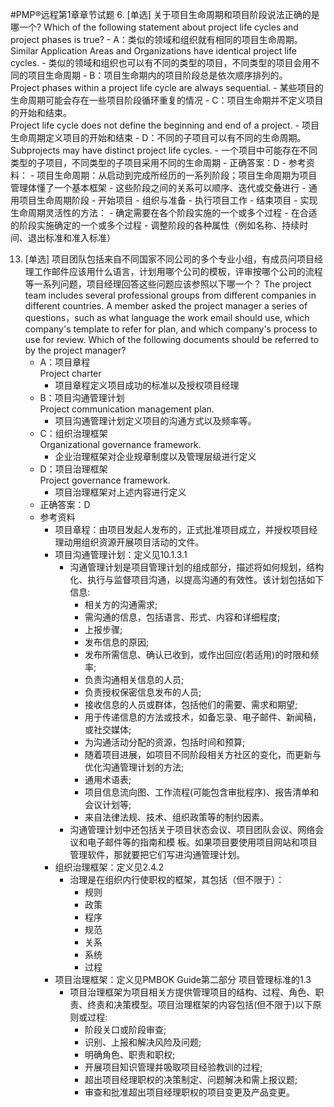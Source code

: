 #PMP®远程第1章章节试题
6. [单选] 关于项目生命周期和项目阶段说法正确的是哪一个?
Which of the following statement about project life cycles and project phases is true?
	- A：类似的领域和组织就有相同的项目生命周期。  
Similar Application Areas and Organizations have identical project life cycles.
		- 类似的领域和组织也可以有不同的类型的项目，不同类型的项目会用不同的项目生命周期
	- B：项目生命期内的项目阶段总是依次顺序排列的。  
Project phases within a project life cycle are always sequential.
		- 某些项目的生命周期可能会存在一些项目阶段循环重复的情况
	- C：项目生命期并不定义项目的开始和结束。  
Project life cycle does not define the beginning and end of a project.
		- 项目生命周期定义项目的开始和结束
	- D：不同的子项目可以有不同的生命周期。  
Subprojects may have distinct project life cycles.
		- 一个项目中可能存在不同类型的子项目，不同类型的子项目采用不同的生命周期
	- 正确答案：D
	- 参考资料：
		- 项目生命周期：从启动到完成所经历的一系列阶段；项目生命周期为项目管理体懂了一个基本框架
		- 这些阶段之间的关系可以顺序、迭代或交叠进行
		- 通用项目生命周期阶段
			- 开始项目
			- 组织与准备
			- 执行项目工作
			- 结束项目
		- 实现生命周期灵活性的方法：
			- 确定需要在各个阶段实施的一个或多个过程
			- 在合适的阶段实施确定的一个或多个过程
			- 调整阶段的各种属性（例如名称、持续时间、退出标准和准入标准）

13. [单选] 项目团队包括来自不同国家不同公司的多个专业小组，有成员问项目经理工作邮件应该用什么语言，计划用哪个公司的模板，评审按哪个公司的流程等一系列问题，项目经理回答这些问题应该参照以下哪一个？
The project team includes several professional groups from different companies in different countries. A member asked the project manager a series of questions，such as what language the work email should use, which company's template to refer for plan, and which company's process to use for review. Which of the following documents should be referred to by the project manager? 
	- A：项目章程  
Project charter
		- 项目章程定义项目成功的标准以及授权项目经理
	- B：项目沟通管理计划  
Project communication management plan.
		- 项目沟通管理计划定义项目的沟通方式以及频率等。
	- C：组织治理框架  
Organizational governance framework.
		- 企业治理框架对企业规章制度以及管理层级进行定义
	- D：项目治理框架  
Project governance framework.
		- 项目治理框架对上述内容进行定义
	- 正确答案：D
	- 参考资料
		- 项目章程：由项目发起人发布的，正式批准项目成立，并授权项目经理动用组织资源开展项目活动的文件。
		- 项目沟通管理计划：定义见10.1.3.1
			- 沟通管理计划是项目管理计划的组成部分，描述将如何规划，结构化、执行与监督项目沟通，以提高沟通的有效性。该计划包括如下信息:
				- 相关方的沟通需求;
				- 需沟通的信息，包括语言、形式、内容和详细程度;
				- 上报步骤;
				- 发布信息的原因;
				- 发布所需信息、确认已收到，或作出回应(若适用)的时限和频率;
				- 负责沟通相关信息的人员;
				- 负责授权保密信息发布的人员;
				- 接收信息的人员或群体，包括他们的需要、需求和期望;
				- 用于传递信息的方法或技术，如备忘录、电子邮件、新闻稿，或社交媒体;
				- 为沟通活动分配的资源，包括时间和预算;
				- 随着项目进展，如项目不同阶段相关方社区的变化，而更新与优化沟通管理计划的方法;
				- 通用术语表;
				- 项目信息流向图、工作流程(可能包含审批程序)、报告清单和会议计划等;
				- 来自法律法规、技术、组织政策等的制约因素。
			- 沟通管理计划中还包括关于项目状态会议、项目团队会议、网络会议和电子邮件等的指南和模 板。如果项目要使用项目网站和项目管理软件，那就要把它们写进沟通管理计划。
		- 组织治理框架：定义见2.4.2
			- 治理是在组织内行使职权的框架，其包括（但不限于）：
				- 规则
				- 政策
				- 程序
				- 规范
				- 关系
				- 系统
				- 过程
		- 项目治理框架：定义见PMBOK Guide第二部分 项目管理标准的1.3
			- 项目治理框架为项目相关方提供管理项目的结构、过程、角色、职责、终责和决策模型。项目治理框架的内容包括(但不限于)以下原则或过程:
				- 阶段关口或阶段审查;
				- 识别、上报和解决风险及问题;
				- 明确角色、职责和职权;
				- 开展项目知识管理并吸取项目经验教训的过程;
				- 超出项目经理职权的决策制定、问题解决和需上报议题;
				- 审查和批准超出项目经理职权的项目变更及产品变更。